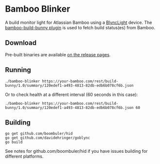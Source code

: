 # Bamboo Blinker

A build monitor light for Atlassian Bamboo using a [BlyncLight](http://www.embrava.com/) device. 
The [bamboo-build-bunny plugin](https://bitbucket.org/eddiewebb/bamboo-build-bunny/wiki/Home) is 
used to fetch build status(es) from Bamboo.

## Download

Pre-built binaries are available [on the release pages](https://github.com/davidehringer/bamboo-blinker/releases).

## Running

```
./bamboo-blinker https://your-bamboo.com/rest/build-bunny/1.0/summary/120edef1-a493-4813-82db-edb6b078cf6b.json
```
Or to check health at a different interval (60 seconds in this case):

```
./bamboo-blinker https://your-bamboo.com/rest/build-bunny/1.0/summary/120edef1-a493-4813-82db-edb6b078cf6b.json 60
```

## Building

```
go get github.com/boombuler/hid
go get github.com/davidehringer/goblync
go build
```

See notes for github.com/boombuler/hid if you have issues building for different platforms.